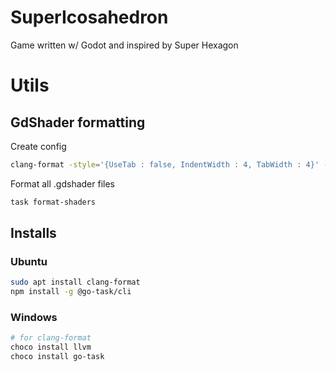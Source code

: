 # SuperIcosahedron

Game written w/ Godot and inspired by Super Hexagon

# Utils

## GdShader formatting

Create config

```sh
clang-format -style='{UseTab : false, IndentWidth : 4, TabWidth : 4}' -dump-config > .clang-format
```

Format all .gdshader files

```sh
task format-shaders
```

## Installs

### Ubuntu

```sh
sudo apt install clang-format
npm install -g @go-task/cli
```

### Windows

```sh
# for clang-format
choco install llvm
choco install go-task
```

